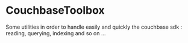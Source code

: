 # CouchbaseToolbox

Some utilities in order to handle easily and quickly the couchbase sdk : reading, querying, indexing and so on ...
